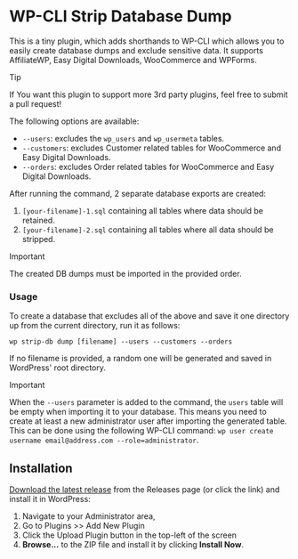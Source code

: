 # WP-CLI Strip Database Dump

This is a tiny plugin, which adds shorthands to WP-CLI which allows you to easily create database dumps and exclude
sensitive data. It supports AffiliateWP, Easy Digital Downloads, WooCommerce and WPForms.

> [!TIP]
> If You want this plugin to support more 3rd party plugins, feel free to submit a pull request!

The following options are available:

- `--users`: excludes the `wp_users` and `wp_usermeta` tables.
- `--customers`: excludes Customer related tables for WooCommerce and Easy Digital Downloads.
- `--orders`: excludes Order related tables for WooCommerce and Easy Digital Downloads.

After running the command, 2 separate database exports are created:

1. `[your-filename]-1.sql` containing all tables where data should be retained.
2. `[your-filename]-2.sql` containing all tables where all data should be stripped.

> [!IMPORTANT]
> The created DB dumps must be imported in the provided order.

### Usage

To create a database that excludes all of the above and save it one directory up from the current directory, run it as
follows:

````
wp strip-db dump [filename] --users --customers --orders
````

If no filename is provided, a random one will be generated and saved in WordPress' root directory.

> [!IMPORTANT]
> When the `--users` parameter is added to the command, the `users` table will be empty when importing it to your
> database. This means you need to create at least a new administrator user after importing the generated table. This
> can
> be done using the following
> WP-CLI command: `wp user create username email@address.com --role=administrator`.

## Installation

[Download the latest release](https://github.com/Dan0sz/strip-db-dump/releases/latest/download/daan-strip-db-dump.zip)
from the Releases page (or click the link) and install it in WordPress:

1. Navigate to your Administrator area,
2. Go to Plugins >> Add New Plugin
3. Click the Upload Plugin button in the top-left of the screen
4. **Browse...** to the ZIP file and install it by clicking **Install Now**.
